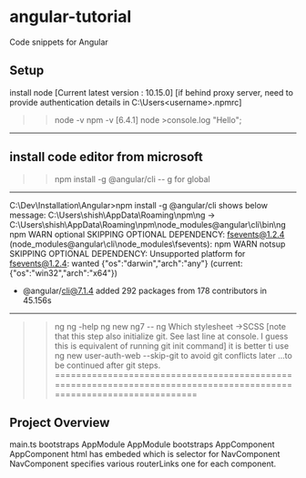 # angular-tutorial
Code snippets for Angular

Setup
---------------
install node [Current latest version : 10.15.0]
[if behind proxy server, need to provide authentication details in C:\Users\<username>\.npmrc]
>>node -v
>>npm -v [6.4.1]
>>node
	>console.log "Hello";
-----------------------------
install code editor from microsoft
--------------
>>npm install -g @angular/cli 	-- g for global

----------------
C:\Dev\Installation\Angular>npm install -g @angular/cli
shows below message:
C:\Users\shish\AppData\Roaming\npm\ng -> C:\Users\shish\AppData\Roaming\npm\node_modules\@angular\cli\bin\ng
npm WARN optional SKIPPING OPTIONAL DEPENDENCY: fsevents@1.2.4 (node_modules\@angular\cli\node_modules\fsevents):
npm WARN notsup SKIPPING OPTIONAL DEPENDENCY: Unsupported platform for fsevents@1.2.4: wanted {"os":"darwin","arch":"any"} (current: {"os":"win32","arch":"x64"})

+ @angular/cli@7.1.4
added 292 packages from 178 contributors in 45.156s

----------------
>>ng
>>ng -help
>>ng new ng7 			-- ng <action><project-name>
 Which stylesheet ->SCSS
[note that this step also initialize git. See last line at console. I guess this is equivalent of running git init command]
it is better ti use ng new user-auth-web --skip-git to avoid git conflicts later
...to be continued after git steps.
=====================================================================================================================


Project Overview
---------------
main.ts bootstraps AppModule
AppModule bootstraps AppComponent
AppComponent html has embeded <app-nav>which is selector for NavComponent
NavComponent specifies various routerLinks one for each component.
